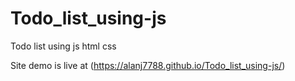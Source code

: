 # Todo_list_using-js
Todo list using js html css

Site demo is live at (https://alanj7788.github.io/Todo_list_using-js/)
